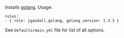 
Installs [golang](http://golang.org/). Usage:

    roles:
    - { role: jgoodall.golang, golang_version: 1.3.3 }

See `defaults/main.yml` file for list of all options.
